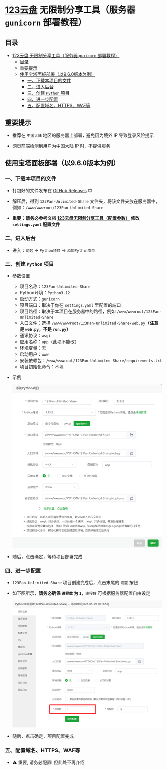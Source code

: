 # [123云盘](https://www.123pan.com) 无限制分享工具（服务器 `gunicorn` 部署教程）

## 目录

- [123云盘 无限制分享工具（服务器 `gunicorn` 部署教程）](#123云盘-无限制分享工具服务器-gunicorn-部署教程)
  - [目录](#目录)
  - [重要提示](#重要提示)
  - [使用宝塔面板部署（以9.6.0版本为例）](#使用宝塔面板部署以960版本为例)
    - [一、下载本项目的文件](#一下载本项目的文件)
    - [二、进入后台](#二进入后台)
    - [三、创建 `Python` 项目](#三创建-python-项目)
    - [四、进一步配置](#四进一步配置)
    - [五、配置域名、HTTPS、WAF等](#五配置域名httpswaf等)

## 重要提示

- 推荐在 `中国大陆` 地区的服务器上部署，避免因为境外 IP 导致登录风险提示

- 网页前端检测到用户为中国大陆 IP 时，不提供服务 

## 使用宝塔面板部署（以9.6.0版本为例）

### 一、下载本项目的文件

- 打包好的文件发布在 [GitHub Releases](https://github.com/realcwj/123Pan-Unlimited-Share/releases) 中

- 解压后，得到 `123Pan-Unlimited-Share` 文件夹，将该文件夹放在服务器中，例如：`/www/wwwroot/123Pan-Unlimited-Share`

- **重要：请务必参考文档 [123云盘无限制分享工具（配置参数）](./SETTINGS.md) 修改 `settings.yaml` 配置文件**

### 二、进入后台

- 进入：`网站` → `Python项目` → `添加Python项目`

### 三、创建 `Python` 项目

- 参数设置
  - 项目名称：`123Pan-Unlimited-Share`
  - Python环境：`Python3.12`
  - 启动方式：`gunicorn`
  - 项目端口：取决于你在 `settings.yaml` 里配置的端口
  - 项目路径：取决于本项目在服务器中的路径，例如 `/www/wwwroot/123Pan-Unlimited-Share`
  - 入口文件：选择 `/www/wwwroot/123Pan-Unlimited-Share/web.py`**（注意是 `web.py`，不是 `run.py`）**
  - 通讯协议：`wsgi`
  - 应用名称：`app`（此项不能改）
  - 环境变量：无
  - 启动用户：`www`
  - 安装依赖包：`/www/wwwroot/123Pan-Unlimited-Share/requirements.txt`
  - 项目初始化命令：不填

- 示例

  ![](images/WEB_DEPLOY/FIRST_SETTINGS.png)

- 随后，点击确定，等待项目部署完成

### 四、进一步配置

- `123Pan-Unlimited-Share` 项目创建完成后，点击末尾的 `设置` 按钮

- 如下图所示，**请务必确保 `进程数` 为 `1`**，`线程数` 可根据服务器配置自由设定 

  ![](images/WEB_DEPLOY/SECOND_SETTINGS.png)

- 随后，点击确定，项目配置完成

### 五、配置域名、HTTPS、WAF等

- ⚠️ 重要, 请务必配置! 但此处不再介绍